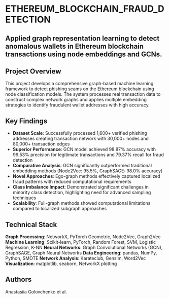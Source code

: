 # ETHEREUM_BLOCKCHAIN_FRAUD_DETECTION

## Applied graph representation learning to detect anomalous wallets in Ethereum blockchain transactions using node embeddings and GCNs.

## Project Overview

This project develops a comprehensive graph-based machine learning framework to detect phishing scams on the Ethereum blockchain using node classification models. The system processes real transaction data to construct complex network graphs and applies multiple embedding strategies to identify fraudulent wallet addresses with high accuracy.

## Key Findings

- **Dataset Scale**: Successfully processed 1,600+ verified phishing addresses creating transaction network with 30,000+ nodes and 80,000+ transaction edges
- **Superior Performance**: GCN model achieved 98.87% accuracy with 99.53% precision for legitimate transactions and 79.37% recall for fraud detection  
- **Comparative Analysis**: GCN significantly outperformed traditional embedding methods (Node2Vec: 95.5%, GraphSAGE: 98.0% accuracy)
- **Novel Approaches**: Ego-graph methods effectively captured localized fraud patterns with reduced computational requirements
- **Class Imbalance Impact**: Demonstrated significant challenges in minority class detection, highlighting need for advanced sampling techniques
- **Scalability**: Full-graph methods showed computational limitations compared to localized subgraph approaches

## Technical Stack

**Graph Processing**: NetworkX, PyTorch Geometric, Node2Vec, Graph2Vec
**Machine Learning**: Scikit-learn, PyTorch, Random Forest, SVM, Logistic Regression, K-NN
**Neural Networks**: Graph Convolutional Networks (GCN), GraphSAGE, Graph Neural Networks
**Data Engineering**: pandas, NumPy, Python, SMOTE
**Network Analysis**: Karateclub, Gensim, Word2Vec
**Visualization**: matplotlib, seaborn, NetworkX plotting

## Authors

Anastasiia Golovchenko et al.
